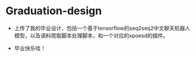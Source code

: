 # Graduation-design
* 上传了我的毕业设计，包括一个基于tensorflow的seq2seq2中文聊天机器人模型，以及语料爬取脚本处理脚本，和一个对应的xpoesd的插件。

* 毕业快乐哇！
